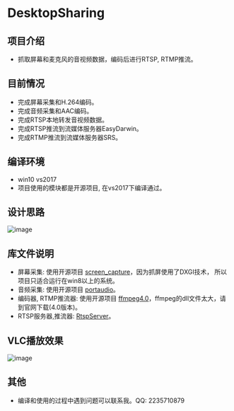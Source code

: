 # DesktopSharing

项目介绍
-
* 抓取屏幕和麦克风的音视频数据，编码后进行RTSP, RTMP推流。

目前情况
-
* 完成屏幕采集和H.264编码。
* 完成音频采集和AAC编码。
* 完成RTSP本地转发音视频数据。
* 完成RTSP推流到流媒体服务器EasyDarwin。
* 完成RTMP推流到流媒体服务器SRS。

编译环境
-
* win10 vs2017 
* 项目使用的模块都是开源项目, 在vs2017下编译通过。

设计思路
-
![image](https://github.com/PHZ76/DesktopSharing/blob/master/pic/1.pic.jpg) 

库文件说明
-
* 屏幕采集: 使用开源项目 [screen_capture](https://github.com/diederickh/screen_capture)，因为抓屏使用了DXGI技术， 所以项目只适合运行在win8以上的系统。
* 音频采集: 使用开源项目 [portaudio](http://www.portaudio.com/)。<br>
* 编码器, RTMP推流器: 使用开源项目 [ffmpeg4.0](https://ffmpeg.org/)，ffmpeg的dll文件太大，请到官网下载(4.0版本)。
* RTSP服务器,推流器: [RtspServer](https://github.com/PHZ76/RtspServer)。 <br>

VLC播放效果
-
![image](https://github.com/PHZ76/DesktopSharing/blob/master/pic/2.pic.jpg) 

其他
-
* 编译和使用的过程中遇到问题可以联系我。QQ: 2235710879
